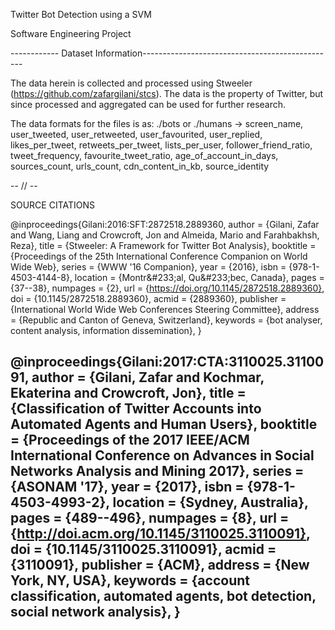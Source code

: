 Twitter Bot Detection using a SVM

Software Engineering Project



------------ Dataset Information------------------------------------------------

The data herein is collected and processed using Stweeler (https://github.com/zafargilani/stcs). The data is the property of Twitter, but since processed and aggregated can be used for further research.

The data formats for the files is as:
./bots or ./humans -> screen_name, user_tweeted, user_retweeted, user_favourited, user_replied, likes_per_tweet, retweets_per_tweet, lists_per_user, follower_friend_ratio, tweet_frequency, favourite_tweet_ratio, age_of_account_in_days, sources_count, urls_count, cdn_content_in_kb, source_identity

-- // --

SOURCE CITATIONS

@inproceedings{Gilani:2016:SFT:2872518.2889360,
 author = {Gilani, Zafar and Wang, Liang and Crowcroft, Jon and Almeida, Mario and Farahbakhsh, Reza},
 title = {Stweeler: A Framework for Twitter Bot Analysis},
 booktitle = {Proceedings of the 25th International Conference Companion on World Wide Web},
 series = {WWW '16 Companion},
 year = {2016},
 isbn = {978-1-4503-4144-8},
 location = {Montr\&\#233;al, Qu\&\#233;bec, Canada},
 pages = {37--38},
 numpages = {2},
 url = {https://doi.org/10.1145/2872518.2889360},
 doi = {10.1145/2872518.2889360},
 acmid = {2889360},
 publisher = {International World Wide Web Conferences Steering Committee},
 address = {Republic and Canton of Geneva, Switzerland},
 keywords = {bot analyser, content analysis, information dissemination},
} 

@inproceedings{Gilani:2017:CTA:3110025.3110091,
 author = {Gilani, Zafar and Kochmar, Ekaterina and Crowcroft, Jon},
 title = {Classification of Twitter Accounts into Automated Agents and Human Users},
 booktitle = {Proceedings of the 2017 IEEE/ACM International Conference on Advances in Social Networks Analysis and Mining 2017},
 series = {ASONAM '17},
 year = {2017},
 isbn = {978-1-4503-4993-2},
 location = {Sydney, Australia},
 pages = {489--496},
 numpages = {8},
 url = {http://doi.acm.org/10.1145/3110025.3110091},
 doi = {10.1145/3110025.3110091},
 acmid = {3110091},
 publisher = {ACM},
 address = {New York, NY, USA},
 keywords = {account classification, automated agents, bot detection, social network analysis},
 }
 ---------------------------------------------------------------------------------
